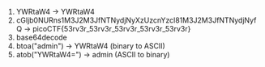 1. YWRtaW4 -> YWRtaW4
2. cGljb0NURns1M3J2M3JfNTNydjNyXzUzcnYzcl81M3J2M3JfNTNydjNyfQ -> picoCTF{53rv3r_53rv3r_53rv3r_53rv3r_53rv3r}
3. base64decode
4. btoa("admin") -> YWRtaW4 (binary to ASCII)
5. atob("YWRtaW4=") -> admin (ASCII to binary)